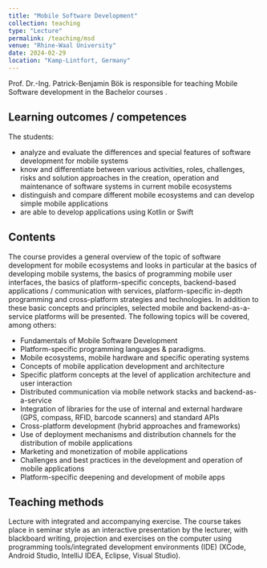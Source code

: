 ```yaml
---
title: "Mobile Software Development"
collection: teaching
type: "Lecture"
permalink: /teaching/msd
venue: "Rhine-Waal University"
date: 2024-02-29
location: "Kamp-Lintfort, Germany"
---
```

Prof. Dr.-Ing. Patrick-Benjamin Bök is responsible for teaching Mobile Software development in the Bachelor courses .

## Learning outcomes / competences
The students:
- analyze and evaluate the differences and special features of software development for mobile systems
- know and differentiate between various activities, roles, challenges, risks and solution approaches in the creation, operation and maintenance of software systems in current mobile ecosystems
- distinguish and compare different mobile ecosystems and can develop simple mobile applications
- are able to develop applications using Kotlin or Swift

## Contents
The course provides a general overview of the topic of software development for mobile ecosystems and looks in particular at the basics of developing mobile systems, the basics of programming mobile user interfaces, the basics of platform-specific concepts, backend-based applications / communication with services, platform-specific in-depth programming and cross-platform strategies and technologies. In addition to these basic concepts and principles, selected mobile and backend-as-a-service platforms will be presented. The following topics will be covered, among others: 
- Fundamentals of Mobile Software Development
- Platform-specific programming languages & paradigms.
- Mobile ecosystems, mobile hardware and specific operating systems
- Concepts of mobile application development and architecture
- Specific platform concepts at the level of application architecture and user interaction 
- Distributed communication via mobile network stacks and backend-as-a-service
- Integration of libraries for the use of internal and external hardware (GPS, compass, RFID, barcode scanners) and standard APIs
- Cross-platform development (hybrid approaches and frameworks)
- Use of deployment mechanisms and distribution channels for the distribution of mobile applications
- Marketing and monetization of mobile applications
- Challenges and best practices in the development and operation of mobile applications
- Platform-specific deepening and development of mobile apps

## Teaching methods
Lecture with integrated and accompanying exercise. The course takes place in seminar style as an interactive presentation by the lecturer, with blackboard writing, projection and exercises on the computer using programming tools/integrated development environments (IDE) (XCode, Android Studio, IntelliJ IDEA, Eclipse, Visual Studio).

